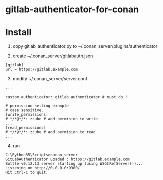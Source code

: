 # gitlab-authenticator-for-conan

# Install

1. copy gitlab_authenticator.py to ~/.conan_server/plugins/authenticator

2. create ~/.conan_server/gitlabauth.json

~~~
[gitlab]
url = https://gitlab.example.com
~~~

3. modify ~/.conan_server/server.conf
~~~
...

custom_authenticator: gitlab_authenticator # must do !

# permission setting example
# case sensitive.
[write_permissions]
# */*@*/*: zcube # add permision to write
...
[read_permissions]
# */*@*/*: zcube # add permision to read
...

~~~

4. run

~~~
C:\Python35\Scripts>conan_server
GitLabAuthenticator Loaded : https://gitlab.example.com
Bottle v0.12.13 server starting up (using WSGIRefServer())...
Listening on http://0.0.0.0:9300/
Hit Ctrl-C to quit.
~~~
